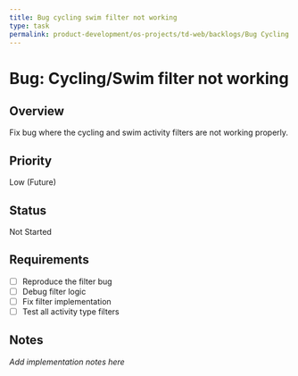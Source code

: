 ```yaml
---
title: Bug cycling swim filter not working
type: task
permalink: product-development/os-projects/td-web/backlogs/Bug Cycling Swim filter not working
---
```


# Bug: Cycling/Swim filter not working

## Overview
Fix bug where the cycling and swim activity filters are not working properly.

## Priority
Low (Future)

## Status
Not Started

## Requirements
- [ ] Reproduce the filter bug
- [ ] Debug filter logic
- [ ] Fix filter implementation
- [ ] Test all activity type filters

## Notes
_Add implementation notes here_